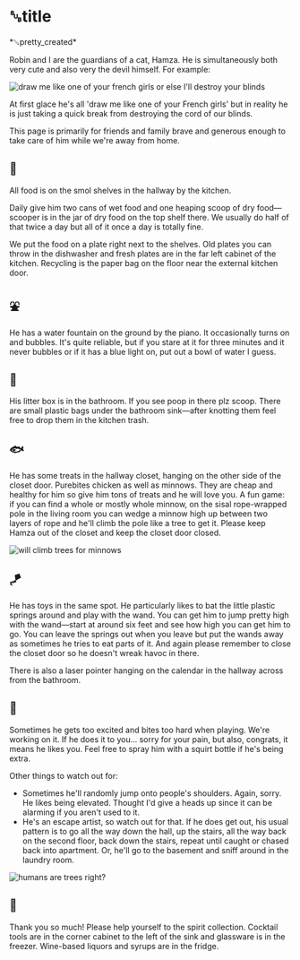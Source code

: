 # ␚title

<div id="created">*␚pretty_created*</div>

<div id="content-text">

Robin and I are the guardians of a cat, Hamza. He is simultaneously both very cute and also very the
devil himself. For example:

<img src="/french-girl.jpg" alt="draw me like one of your french girls or else I'll destroy your blinds"/>

At first glace he's all 'draw me like one of your French girls' but in reality he is just taking a
quick break from destroying the cord of our blinds.

This page is primarily for friends and family brave and generous enough to take care of him while
we're away from home.

## 🍖

All food is on the smol shelves in the hallway by the kitchen.

Daily give him two cans of wet food and one heaping scoop of dry food—scooper is in the jar of dry
food on the top shelf there. We usually do half of that twice a day but all of it once a day is
totally fine.

We put the food on a plate right next to the shelves. Old plates you can throw in
the dishwasher and fresh plates are in the far left cabinet of the kitchen. Recycling is the paper
bag on the floor near the external kitchen door.

## ⛲️

He has a water fountain on the ground by the piano. It occasionally turns on and bubbles. It's quite
reliable, but if you stare at it for three minutes and it never bubbles or if it has a blue light
on, put out a bowl of water I guess.

## 💩

His litter box is in the bathroom. If you see poop in there plz scoop. There are small plastic bags
under the bathroom sink—after knotting them feel free to drop them in the kitchen trash.

## 🐟

He has some treats in the hallway closet, hanging on the other side of the closet door. Purebites
chicken as well as minnows. They are cheap and healthy for him so give him tons of treats and he
will love you.  A fun game: if you can find a whole or mostly whole minnow, on the sisal
rope-wrapped pole in the living room you can wedge a minnow high up between two layers of rope and
he'll climb the pole like a tree to get it. Please keep Hamza out of the closet and keep the closet
door closed.

<img src="/minnows.jpg" alt="will climb trees for minnows"/>

## 🪁

He has toys in the same spot. He particularly likes to bat the little plastic springs around and
play with the wand. You can get him to jump pretty high with the wand—start at around six feet and
see how high you can get him to go.  You can leave the springs out when you leave but put the wands
away as sometimes he tries to eat parts of it. And again please remember to close the closet door so
he doesn't wreak havoc in there.

There is also a laser pointer hanging on the calendar in the hallway across from the bathroom.

## 🦷

Sometimes he gets too excited and bites too hard when playing. We're working on it. If he does it to
you... sorry for your pain, but also, congrats, it means he likes you. Feel free to spray him with a
squirt bottle if he's being extra.

Other things to watch out for:

* Sometimes he'll randomly jump onto people's shoulders. Again, sorry. He likes being elevated.
  Thought I'd give a heads up since it can be alarming if you aren't used to it.
* He's an escape artist, so watch out for that. If he does get out, his usual pattern is to go all
  the way down the hall, up the stairs, all the way back on the second floor, back down the stairs,
  repeat until caught or chased back into apartment. Or, he'll go to the basement and sniff around
  in the laundry room.

<img src="/shouldercat.jpg" alt="humans are trees right?"/>

## 🥃

Thank you so much! Please help yourself to the spirit collection. Cocktail tools are in the corner
cabinet to the left of the sink and glassware is in the freezer. Wine-based liquors and syrups are
in the fridge.

</div>
